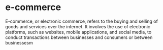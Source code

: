 # e-commerce
E-commerce, or electronic commerce, refers to the buying and selling of goods and services over the internet. It involves the use of electronic platforms, such as websites, mobile applications, and social media, to conduct transactions between businesses and consumers or between businessesm
